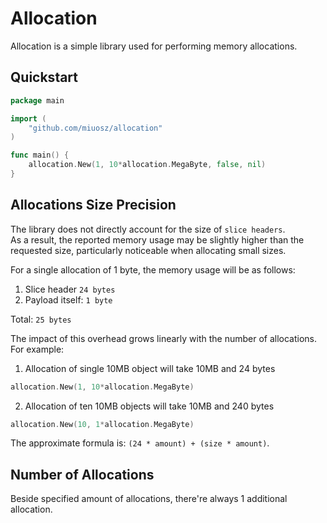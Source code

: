 # Allocation

Allocation is a simple library used for performing memory allocations.

## Quickstart

```go
package main

import (
	"github.com/miuosz/allocation"
)

func main() {
	allocation.New(1, 10*allocation.MegaByte, false, nil)
}
```

## Allocations Size Precision
The library does not directly account for the size of `slice headers`.  
As a result, the reported memory usage may be slightly higher than the requested size, particularly noticeable when allocating small sizes.

For a single allocation of 1 byte, the memory usage will be as follows:

1. Slice header `24 bytes`
2. Payload itself: `1 byte`

Total: `25 bytes`

The impact of this overhead grows linearly with the number of allocations.
For example:

1. Allocation of single 10MB object will take 10MB and 24 bytes
```go
allocation.New(1, 10*allocation.MegaByte)
```

2. Allocation of ten 10MB objects will take 10MB and 240 bytes
```go
allocation.New(10, 1*allocation.MegaByte)
```

The approximate formula is: `(24 * amount) + (size * amount)`.

## Number of Allocations

Beside specified amount of allocations, there're always 1 additional allocation.
